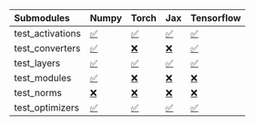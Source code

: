 | Submodules       | Numpy                                                                                                                           | Torch                                                                                                                           | Jax                                                                                                                             | Tensorflow                                                                                                                      |
|:-----------------|:--------------------------------------------------------------------------------------------------------------------------------|:--------------------------------------------------------------------------------------------------------------------------------|:--------------------------------------------------------------------------------------------------------------------------------|:--------------------------------------------------------------------------------------------------------------------------------|
| test_activations | <a href="https://github.com/unifyai/ivy/runs/7876577448?check_suite_focus=true" rel="noopener noreferrer" target="_blank">✅</a> | <a href="https://github.com/unifyai/ivy/runs/7876578127?check_suite_focus=true" rel="noopener noreferrer" target="_blank">✅</a> | <a href="https://github.com/unifyai/ivy/runs/7876578931?check_suite_focus=true" rel="noopener noreferrer" target="_blank">✅</a> | <a href="https://github.com/unifyai/ivy/runs/7876579565?check_suite_focus=true" rel="noopener noreferrer" target="_blank">✅</a> |
| test_converters  | <a href="https://github.com/unifyai/ivy/runs/7876577563?check_suite_focus=true" rel="noopener noreferrer" target="_blank">✅</a> | <a href="https://github.com/unifyai/ivy/runs/7876578272?check_suite_focus=true" rel="noopener noreferrer" target="_blank">❌</a> | <a href="https://github.com/unifyai/ivy/runs/7876579035?check_suite_focus=true" rel="noopener noreferrer" target="_blank">❌</a> | <a href="https://github.com/unifyai/ivy/runs/7876579668?check_suite_focus=true" rel="noopener noreferrer" target="_blank">✅</a> |
| test_layers      | <a href="https://github.com/unifyai/ivy/runs/7876577671?check_suite_focus=true" rel="noopener noreferrer" target="_blank">✅</a> | <a href="https://github.com/unifyai/ivy/runs/7876578419?check_suite_focus=true" rel="noopener noreferrer" target="_blank">✅</a> | <a href="https://github.com/unifyai/ivy/runs/7876579138?check_suite_focus=true" rel="noopener noreferrer" target="_blank">✅</a> | <a href="https://github.com/unifyai/ivy/runs/7876579779?check_suite_focus=true" rel="noopener noreferrer" target="_blank">✅</a> |
| test_modules     | <a href="https://github.com/unifyai/ivy/runs/7876577765?check_suite_focus=true" rel="noopener noreferrer" target="_blank">✅</a> | <a href="https://github.com/unifyai/ivy/runs/7876578570?check_suite_focus=true" rel="noopener noreferrer" target="_blank">❌</a> | <a href="https://github.com/unifyai/ivy/runs/7876579253?check_suite_focus=true" rel="noopener noreferrer" target="_blank">❌</a> | <a href="https://github.com/unifyai/ivy/runs/7876579882?check_suite_focus=true" rel="noopener noreferrer" target="_blank">❌</a> |
| test_norms       | <a href="https://github.com/unifyai/ivy/runs/7876577871?check_suite_focus=true" rel="noopener noreferrer" target="_blank">❌</a> | <a href="https://github.com/unifyai/ivy/runs/7876578682?check_suite_focus=true" rel="noopener noreferrer" target="_blank">❌</a> | <a href="https://github.com/unifyai/ivy/runs/7876579358?check_suite_focus=true" rel="noopener noreferrer" target="_blank">❌</a> | <a href="https://github.com/unifyai/ivy/runs/7876580033?check_suite_focus=true" rel="noopener noreferrer" target="_blank">❌</a> |
| test_optimizers  | <a href="https://github.com/unifyai/ivy/runs/7876577965?check_suite_focus=true" rel="noopener noreferrer" target="_blank">✅</a> | <a href="https://github.com/unifyai/ivy/runs/7876578807?check_suite_focus=true" rel="noopener noreferrer" target="_blank">✅</a> | <a href="https://github.com/unifyai/ivy/runs/7876579456?check_suite_focus=true" rel="noopener noreferrer" target="_blank">✅</a> | <a href="https://github.com/unifyai/ivy/runs/7876580211?check_suite_focus=true" rel="noopener noreferrer" target="_blank">✅</a> |